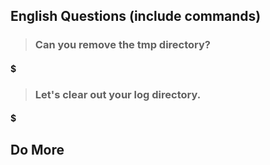 ## English Questions (include commands)

>### Can you remove the tmp directory?

#### $

####

>### Let's clear out your log directory.

#### $

####

## Do More



